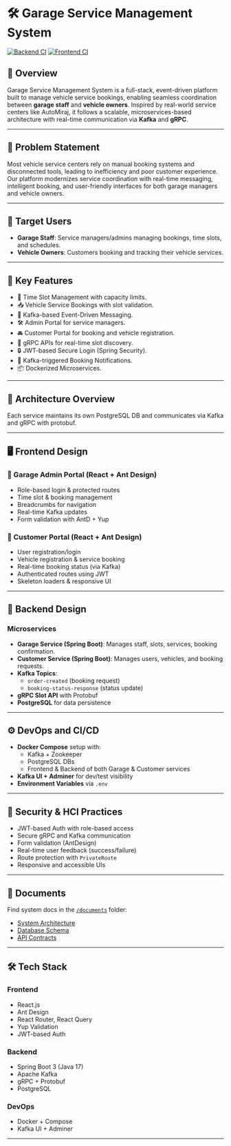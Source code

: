# 🛠️ Garage Service Management System

[![Backend CI](https://img.shields.io/github/actions/workflow/status/your-org/garage-backend/ci.yml?label=Backend%20CI)](https://github.com/your-org/garage-backend/actions)
[![Frontend CI](https://img.shields.io/github/actions/workflow/status/your-org/garage-frontend/deploy.yml?label=Frontend%20CI)](https://github.com/your-org/garage-frontend/actions)

## 🚗 Overview

Garage Service Management System is a full-stack, event-driven platform built to manage vehicle service bookings, enabling seamless coordination between **garage staff** and **vehicle owners**. Inspired by real-world service centers like AutoMiraj, it follows a scalable, microservices-based architecture with real-time communication via **Kafka** and **gRPC**.

---

## 🎯 Problem Statement

Most vehicle service centers rely on manual booking systems and disconnected tools, leading to inefficiency and poor customer experience. Our platform modernizes service coordination with real-time messaging, intelligent booking, and user-friendly interfaces for both garage managers and vehicle owners.

---

## 👥 Target Users

- **Garage Staff**: Service managers/admins managing bookings, time slots, and schedules.
- **Vehicle Owners**: Customers booking and tracking their vehicle services.

---

## 🚀 Key Features

- 📅 Time Slot Management with capacity limits.
- 📥 Vehicle Service Bookings with slot validation.
- 🔄 Kafka-based Event-Driven Messaging.
- 🛠️ Admin Portal for service managers.
- 🚘 Customer Portal for booking and vehicle registration.
- 🔔 gRPC APIs for real-time slot discovery.
- 🔒 JWT-based Secure Login (Spring Security).
- 📨 Kafka-triggered Booking Notifications.
- 📦 Dockerized Microservices.

---

## 🧱 Architecture Overview

Each service maintains its own PostgreSQL DB and communicates via Kafka and gRPC with protobuf.

---

## 🖥️ Frontend Design

### 🔧 Garage Admin Portal (React + Ant Design)
- Role-based login & protected routes
- Time slot & booking management
- Breadcrumbs for navigation
- Real-time Kafka updates
- Form validation with AntD + Yup

### 🚙 Customer Portal (React + Ant Design)
- User registration/login
- Vehicle registration & service booking
- Real-time booking status (via Kafka)
- Authenticated routes using JWT
- Skeleton loaders & responsive UI

---

## 🔧 Backend Design

### Microservices
- **Garage Service (Spring Boot)**: Manages staff, slots, services, booking confirmation.
- **Customer Service (Spring Boot)**: Manages users, vehicles, and booking requests.
- **Kafka Topics**: 
  - `order-created` (booking request)
  - `booking-status-response` (status update)
- **gRPC Slot API** with Protobuf
- **PostgreSQL** for data persistence

---

## ⚙️ DevOps and CI/CD

- **Docker Compose** setup with:
  - Kafka + Zookeeper
  - PostgreSQL DBs
  - Frontend & Backend of both Garage & Customer services
- **Kafka UI + Adminer** for dev/test visibility
- **Environment Variables** via `.env`

---

## 🔐 Security & HCI Practices

- JWT-based Auth with role-based access
- Secure gRPC and Kafka communication
- Form validation (AntDesign)
- Real-time user feedback (success/failure)
- Route protection with `PrivateRoute`
- Responsive and accessible UIs

---

## 📄 Documents

Find system docs in the [`/documents`](./documents) folder:

- [System Architecture](../diagrams/SystemArchitecture.jpeg)
- [Database Schema](/diagrams/DatabaseER.jpeg)
- [API Contracts](./documents/GarageAppOverview.pdf)

---

## 🛠️ Tech Stack

### Frontend
- React.js
- Ant Design
- React Router, React Query
- Yup Validation
- JWT-based Auth

### Backend
- Spring Boot 3 (Java 17)
- Apache Kafka
- gRPC + Protobuf
- PostgreSQL

### DevOps
- Docker + Compose
- Kafka UI + Adminer

---




